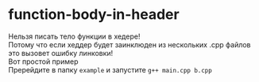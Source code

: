 # function-body-in-header

Нельзя писать тело функции в хедере!  
Потому что если хеддер будет заинклюден из нескольких .cpp файлов это вызовет ошибку линковки!  
Вот простой пример  
Пререйдите в папку `example` и запустите `g++ main.cpp b.cpp`  
